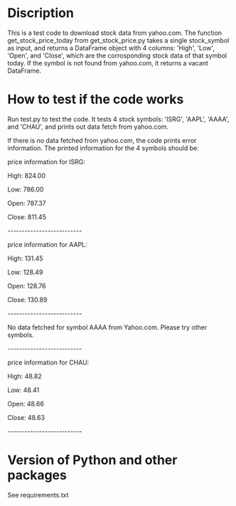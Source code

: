 # Discription
This is a test code to download stock data from yahoo.com. The function get_stock_price_today from get_stock_price.py takes a single stock_symbol as input, and returns a DataFrame object with 4 columns: 'High', 'Low', 'Open', and 'Close', which are the corrosponding stock data of that symbol today. If the symbol is not found from yahoo.com, it returns a vacant DataFrame.


# How to test if the code works
Run test.py to test the code. It tests 4 stock symbols: 'ISRG', 'AAPL', 'AAAA', and 'CHAU', and prints out data fetch from yahoo.com.

If there is no data fetched from yahoo.com, the code prints error information. The printed information for the 4 symbols should be:

price information for ISRG:

High:  824.00

Low:   786.00

Open:  787.37

Close: 811.45

\--------------------------


price information for AAPL:

High:  131.45

Low:   128.49

Open:  128.76

Close: 130.89

\--------------------------


No data fetched for symbol AAAA from Yahoo.com. Please try other symbols.


\--------------------------


price information for CHAU:

High:  48.82

Low:   48.41

Open:  48.66

Close: 48.63

\--------------------------

# Version of Python and other packages
See requirements.txt
